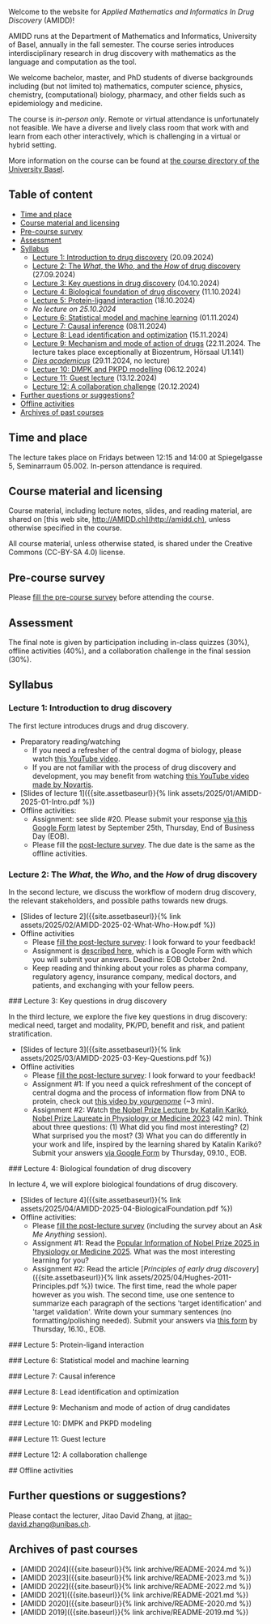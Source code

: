 Welcome to the website for *Applied Mathematics and Informatics In Drug Discovery* (AMIDD)!

AMIDD runs at the Department of Mathematics and Informatics, University of Basel, annually in the fall semester. The course series introduces interdisciplinary research in drug discovery with mathematics as the language and computation as the tool.

We welcome bachelor, master, and PhD students of diverse backgrounds including (but not limited to) mathematics, computer science, physics, chemistry, (computational) biology, pharmacy, and other fields such as epidemiology and medicine.

The course is *in-person only*. Remote or virtual attendance is unfortunately not feasible. We have a diverse and lively class room that work with and learn from each other interactively, which is challenging in a virtual or hybrid setting.

More information on the course can be found at [the course directory of the University Basel](https://vorlesungsverzeichnis.unibas.ch/de/vorlesungsverzeichnis?id=293921).

## Table of content

- [Time and place](#time-and-place)
- [Course material and licensing](#course-material-and-licensing)
- [Pre-course survey](#pre-course-survey)
- [Assessment](#assessment)
- [Syllabus](#syllabus)
  * [Lecture 1: Introduction to drug discovery](#lec1) (20.09.2024)
  * [Lecture 2: The *What*, the *Who*, and the *How* of drug discovery](#lec2) (27.09.2024)
  * [Lecture 3: Key questions in drug discovery](#lec3) (04.10.2024)
  * [Lecture 4: Biological foundation of drug discovery](#lec4) (11.10.2024)
  * [Lecture 5: Protein-ligand interaction](#lec5) (18.10.2024)
  * *No lecture on 25.10.2024*
  * [Lecture 6: Statistical model and machine learning](#lec6) (01.11.2024)
  * [Lecture 7: Causal inference](#lec7) (08.11.2024)
  * [Lecture 8: Lead identification and optimization](#lec8) (15.11.2024)
  * [Lecture 9: Mechanism and mode of action of drugs](#lec9) (22.11.2024. The lecture takes place exceptionally at Biozentrum, Hörsaal U1.141)
  * [*Dies academicus*](#dies-academicus) (29.11.2024, no lecture)
  * [Lectuer 10: DMPK and PKPD modelling](#lec10) (06.12.2024)
  * [Lecture 11: Guest lecture](#lec11) (13.12.2024)
  * [Lecture 12: A collaboration challenge](#lec12) (20.12.2024)
- [Further questions or suggestions?](#further-questions-or-suggestions)
- [Offline activities](#oas)
- [Archives of past courses](#archives-of-past-courses)

## Time and place

The lecture takes place on Fridays between 12:15 and 14:00 at Spiegelgasse 5, Seminarraum 05.002. In-person attendance is required.

## Course material and licensing

Course material, including lecture notes, slides, and reading material, are shared on [this web site, http://AMIDD.ch](http://amidd.ch), unless otherwise specified in the course.

All course material, unless otherwise stated, is shared under the Creative
Commons (CC-BY-SA 4.0) license.

## Pre-course survey

Please [fill the pre-course survey](https://forms.gle/P4fGxcxa7yPrzefH6) before attending the course.

## Assessment

The final note is given by participation including in-class quizzes (30%),
offline activities (40%), and a collaboration challenge in the final session
(30%).

## Syllabus

<p id="lec1"></p>

### Lecture 1: Introduction to drug discovery

The first lecture introduces drugs and drug discovery.

* Preparatory reading/watching
    * If you need a refresher of the central dogma of biology, please watch [this YouTube video](https://www.youtube.com/watch?v=9kOGOY7vthk).
    * If you are not familiar with the process of drug discovery and development, you may benefit from watching [this YouTube video made by Novartis](https://www.youtube.com/watch?v=3Gl0gAcW8rw).
* [Slides of lecture 1]({{site.assetbaseurl}}{% link assets/2025/01/AMIDD-2025-01-Intro.pdf %})
* Offline activities:
     * Assignment: see slide #20. Please submit your response [via this Google Form](https://forms.gle/odndbRAZYiNJM8Zp9) latest by September 25th, Thursday, End of Business Day (EOB).
     * Please fill the [post-lecture survey](https://forms.gle/EK3nrqA3HvNHV9f3A). The due date is the same as the offline activities.

<p id="lec2"></p>

### Lecture 2: The *What*, the *Who*, and the *How* of drug discovery

In the second lecture, we discuss the workflow of modern drug discovery, the relevant stakeholders, and possible paths towards new drugs.

* [Slides of lecture 2]({{site.assetbaseurl}}{% link assets/2025/02/AMIDD-2025-02-What-Who-How.pdf %})
* Offline activities
    * Please [fill the post-lecture survey](https://forms.gle/ER9tr7JxtiDTzE9N8): I look forward to your feedback!
    * Assignment is [described here](https://forms.gle/gsckhwaHUvw82kzE8), which is a Google Form with which you will submit your answers. Deadline: EOB October 2nd.
    * Keep reading and thinking about your roles as pharma company, regulatory agency, insurance company, medical doctors, and patients, and exchanging with your fellow peers.

<p id="lec3"></p>
### Lecture 3: Key questions in drug discovery

In the third lecture, we explore the five key questions in drug discovery: medical need, target and modality, PK/PD, benefit and risk, and patient stratification.

* [Slides of lecture 3]({{site.assetbaseurl}}{% link assets/2025/03/AMIDD-2025-03-Key-Questions.pdf %})
* Offline activities
    * Please [fill the post-lecture survey](https://forms.gle/rdvaUDx3VdrtPLnJ9): I look forward to your feedback!
    * Assignment #1: If you need a quick refreshment of the concept of central dogma and the process of information flow from DNA to protein, check out [this video by *yourgenome*](https://www.youtube.com/watch?v=gG7uCskUOrA) (~3 min).
    * Assignment #2: Watch [the Nobel Prize Lecture by Katalin Karikó, Nobel Prize Laureate in Physiology or Medicine 2023](https://www.youtube.com/watch?v=gPdUnYjvWxo) (42 min). Think about three questions: (1) What did you find most interesting? (2) What surprised you the most? (3) What you can do differently in your work and life, inspired by the learning shared by Katalin Karikó? Submit your answers [via Google Form](https://forms.gle/FAYabUE1z3UipXZR9) by Thursday, 09.10., EOB.

<p id="lec4"></p>
### Lecture 4: Biological foundation of drug discovery


In lecture 4, we will explore biological foundations of drug discovery.

* [Slides of lecture 4]({{site.assetbaseurl}}{% link assets/2025/04/AMIDD-2025-04-BiologicalFoundation.pdf %})
* Offline activities:
	* Please [fill the post-lecture survey](https://forms.gle/TQf8GAf2T3BZiMTs9) (including the survey about an *Ask Me Anything* session).
	* Assignment #1: Read the [Popular Information of Nobel Prize 2025 in Physiology or Medicine 2025](https://www.nobelprize.org/prizes/medicine/2025/popular-information/). What was the most interesting learning for you?
	* Assignment #2: Read the article [*Principles of early drug discovery*]({{site.assetbaseurl}}{% link assets/2025/04/Hughes-2011-Principles.pdf %}) twice. The first time, read the whole paper however as you wish. The second time, use one sentence to summarize each paragraph of the sections 'target identification' and 'target validation'. Write down your summary sentences (no formatting/polishing needed). Submit your answers via [this form](https://forms.gle/ZaLaz1vUCoqE4K4b6) by Thursday, 16.10., EOB.

<p id="lec5"></p>
### Lecture 5: Protein-ligand interaction

<p id="lec6"></p>
### Lecture 6: Statistical model and machine learning

<p id="lec7"></p>
### Lecture 7: Causal inference

<p id="lec8"></p>
### Lecture 8: Lead identification and optimization

<p id="lec9"></p>
### Lecture 9: Mechanism and mode of action of drug candidates

<p id="lec10"></p>
### Lecture 10: DMPK and PKPD modeling

<p id="lec11"></p>
### Lecture 11: Guest lecture

<p id="lec12"></p>
### Lecture 12: A collaboration challenge

<p id="oas"></p>
## Offline activities

## Further questions or suggestions?

Please contact the lecturer, Jitao David Zhang, at [jitao-david.zhang@unibas.ch](mailto:jitao-david.zhang@unibas.ch).

## Archives of past courses

* [AMIDD 2024]({{site.baseurl}}{% link archive/README-2024.md %})
* [AMIDD 2023]({{site.baseurl}}{% link archive/README-2023.md %})
* [AMIDD 2022]({{site.baseurl}}{% link archive/README-2022.md %})
* [AMIDD 2021]({{site.baseurl}}{% link archive/README-2021.md %})
* [AMIDD 2020]({{site.baseurl}}{% link archive/README-2020.md %})
* [AMIDD 2019]({{site.baseurl}}{% link archive/README-2019.md %})
